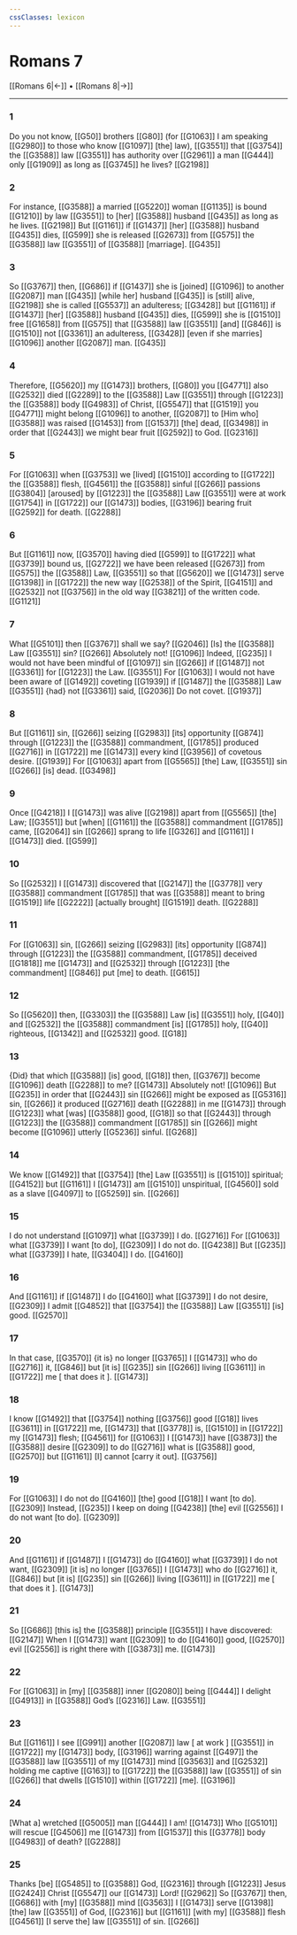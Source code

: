 ```yaml
---
cssClasses: lexicon
---
```


# Romans 7

[[Romans 6|←]] • [[Romans 8|→]]

---

### 1
Do you not know, [[G50]] brothers [[G80]] (for [[G1063]] I am speaking [[G2980]] to those who know [[G1097]] [the] law), [[G3551]] that [[G3754]] the [[G3588]] law [[G3551]] has authority over [[G2961]] a man [[G444]] only [[G1909]] as long as [[G3745]] he lives? [[G2198]]

### 2
For instance, [[G3588]] a married [[G5220]] woman [[G1135]] is bound [[G1210]] by law [[G3551]] to [her] [[G3588]] husband [[G435]] as long as he lives. [[G2198]] But [[G1161]] if [[G1437]] [her] [[G3588]] husband [[G435]] dies, [[G599]] she is released [[G2673]] from [[G575]] the [[G3588]] law [[G3551]] of [[G3588]] [marriage]. [[G435]]

### 3
So [[G3767]] then, [[G686]] if [[G1437]] she is [joined] [[G1096]] to another [[G2087]] man [[G435]] [while her] husband [[G435]] is [still] alive, [[G2198]] she is called [[G5537]] an adulteress; [[G3428]] but [[G1161]] if [[G1437]] [her] [[G3588]] husband [[G435]] dies, [[G599]] she is [[G1510]] free [[G1658]] from [[G575]] that [[G3588]] law [[G3551]] [and] [[G846]] is [[G1510]] not [[G3361]] an adulteress, [[G3428]] [even if she marries] [[G1096]] another [[G2087]] man. [[G435]]

### 4
Therefore, [[G5620]] my [[G1473]] brothers, [[G80]] you [[G4771]] also [[G2532]] died [[G2289]] to the [[G3588]] Law [[G3551]] through [[G1223]] the [[G3588]] body [[G4983]] of Christ, [[G5547]] that [[G1519]] you [[G4771]] might belong [[G1096]] to another, [[G2087]] to [Him who] [[G3588]] was raised [[G1453]] from [[G1537]] [the] dead, [[G3498]] in order that [[G2443]] we might bear fruit [[G2592]] to God. [[G2316]]

### 5
For [[G1063]] when [[G3753]] we [lived] [[G1510]] according to [[G1722]] the [[G3588]] flesh, [[G4561]] the [[G3588]] sinful [[G266]] passions [[G3804]] [aroused] by [[G1223]] the [[G3588]] Law [[G3551]] were at work [[G1754]] in [[G1722]] our [[G1473]] bodies, [[G3196]] bearing fruit [[G2592]] for death. [[G2288]]

### 6
But [[G1161]] now, [[G3570]] having died [[G599]] to [[G1722]] what [[G3739]] bound us, [[G2722]] we have been released [[G2673]] from [[G575]] the [[G3588]] Law, [[G3551]] so that [[G5620]] we [[G1473]] serve [[G1398]] in [[G1722]] the new way [[G2538]] of the Spirit, [[G4151]] and [[G2532]] not [[G3756]] in the old way [[G3821]] of the written code. [[G1121]]

### 7
What [[G5101]] then [[G3767]] shall we say? [[G2046]] [Is] the [[G3588]] Law [[G3551]] sin? [[G266]] Absolutely not! [[G1096]] Indeed, [[G235]] I would not have been mindful of [[G1097]] sin [[G266]] if [[G1487]] not [[G3361]] for [[G1223]] the Law. [[G3551]] For [[G1063]] I would not have been aware of [[G1492]] coveting [[G1939]] if [[G1487]] the [[G3588]] Law [[G3551]] {had} not [[G3361]] said, [[G2036]] Do not covet. [[G1937]]

### 8
But [[G1161]] sin, [[G266]] seizing [[G2983]] [its] opportunity [[G874]] through [[G1223]] the [[G3588]] commandment, [[G1785]] produced [[G2716]] in [[G1722]] me [[G1473]] every kind [[G3956]] of covetous desire. [[G1939]] For [[G1063]] apart from [[G5565]] [the] Law, [[G3551]] sin [[G266]] [is] dead. [[G3498]]

### 9
Once [[G4218]] I [[G1473]] was alive [[G2198]] apart from [[G5565]] [the] Law; [[G3551]] but [when] [[G1161]] the [[G3588]] commandment [[G1785]] came, [[G2064]] sin [[G266]] sprang to life [[G326]] and [[G1161]] I [[G1473]] died. [[G599]]

### 10
So [[G2532]] I [[G1473]] discovered that [[G2147]] the [[G3778]] very [[G3588]] commandment [[G1785]] that was [[G3588]] meant to bring [[G1519]] life [[G2222]] [actually brought] [[G1519]] death. [[G2288]]

### 11
For [[G1063]] sin, [[G266]] seizing [[G2983]] [its] opportunity [[G874]] through [[G1223]] the [[G3588]] commandment, [[G1785]] deceived [[G1818]] me [[G1473]] and [[G2532]] through [[G1223]] [the commandment] [[G846]] put [me] to death. [[G615]]

### 12
So [[G5620]] then, [[G3303]] the [[G3588]] Law [is] [[G3551]] holy, [[G40]] and [[G2532]] the [[G3588]] commandment [is] [[G1785]] holy, [[G40]] righteous, [[G1342]] and [[G2532]] good. [[G18]]

### 13
{Did} that which [[G3588]] [is] good, [[G18]] then, [[G3767]] become [[G1096]] death [[G2288]] to me? [[G1473]] Absolutely not! [[G1096]] But [[G235]] in order that [[G2443]] sin [[G266]] might be exposed as [[G5316]] sin, [[G266]] it produced [[G2716]] death [[G2288]] in me [[G1473]] through [[G1223]] what [was] [[G3588]] good, [[G18]] so that [[G2443]] through [[G1223]] the [[G3588]] commandment [[G1785]] sin [[G266]] might become [[G1096]] utterly [[G5236]] sinful. [[G268]]

### 14
We know [[G1492]] that [[G3754]] [the] Law [[G3551]] is [[G1510]] spiritual; [[G4152]] but [[G1161]] I [[G1473]] am [[G1510]] unspiritual, [[G4560]] sold as a slave [[G4097]] to [[G5259]] sin. [[G266]]

### 15
I do not understand [[G1097]] what [[G3739]] I do. [[G2716]] For [[G1063]] what [[G3739]] I want [to do], [[G2309]] I do not do. [[G4238]] But [[G235]] what [[G3739]] I hate, [[G3404]] I do. [[G4160]]

### 16
And [[G1161]] if [[G1487]] I do [[G4160]] what [[G3739]] I do not desire, [[G2309]] I admit [[G4852]] that [[G3754]] the [[G3588]] Law [[G3551]] [is] good. [[G2570]]

### 17
In that case, [[G3570]] {it is} no longer [[G3765]] I [[G1473]] who do [[G2716]] it, [[G846]] but [it is] [[G235]] sin [[G266]] living [[G3611]] in [[G1722]] me [ that does it ]. [[G1473]]

### 18
I know [[G1492]] that [[G3754]] nothing [[G3756]] good [[G18]] lives [[G3611]] in [[G1722]] me, [[G1473]] that [[G3778]] is, [[G1510]] in [[G1722]] my [[G1473]] flesh; [[G4561]] for [[G1063]] I [[G1473]] have [[G3873]] the [[G3588]] desire [[G2309]] to do [[G2716]] what is [[G3588]] good, [[G2570]] but [[G1161]] [I] cannot [carry it out]. [[G3756]]

### 19
For [[G1063]] I do not do [[G4160]] [the] good [[G18]] I want [to do]. [[G2309]] Instead, [[G235]] I keep on doing [[G4238]] [the] evil [[G2556]] I do not want [to do]. [[G2309]]

### 20
And [[G1161]] if [[G1487]] I [[G1473]] do [[G4160]] what [[G3739]] I do not want, [[G2309]] [it is] no longer [[G3765]] I [[G1473]] who do [[G2716]] it, [[G846]] but [it is] [[G235]] sin [[G266]] living [[G3611]] in [[G1722]] me [ that does it ]. [[G1473]]

### 21
So [[G686]] [this is] the [[G3588]] principle [[G3551]] I have discovered: [[G2147]] When I [[G1473]] want [[G2309]] to do [[G4160]] good, [[G2570]] evil [[G2556]] is right there with [[G3873]] me. [[G1473]]

### 22
For [[G1063]] in [my] [[G3588]] inner [[G2080]] being [[G444]] I delight [[G4913]] in [[G3588]] God’s [[G2316]] Law. [[G3551]]

### 23
But [[G1161]] I see [[G991]] another [[G2087]] law [ at work ] [[G3551]] in [[G1722]] my [[G1473]] body, [[G3196]] warring against [[G497]] the [[G3588]] law [[G3551]] of my [[G1473]] mind [[G3563]] and [[G2532]] holding me captive [[G163]] to [[G1722]] the [[G3588]] law [[G3551]] of sin [[G266]] that dwells [[G1510]] within [[G1722]] [me]. [[G3196]]

### 24
[What a] wretched [[G5005]] man [[G444]] I am! [[G1473]] Who [[G5101]] will rescue [[G4506]] me [[G1473]] from [[G1537]] this [[G3778]] body [[G4983]] of death? [[G2288]]

### 25
Thanks [be] [[G5485]] to [[G3588]] God, [[G2316]] through [[G1223]] Jesus [[G2424]] Christ [[G5547]] our [[G1473]] Lord! [[G2962]] So [[G3767]] then, [[G686]] with [my] [[G3588]] mind [[G3563]] I [[G1473]] serve [[G1398]] [the] law [[G3551]] of God, [[G2316]] but [[G1161]] [with my] [[G3588]] flesh [[G4561]] [I serve the] law [[G3551]] of sin. [[G266]]

